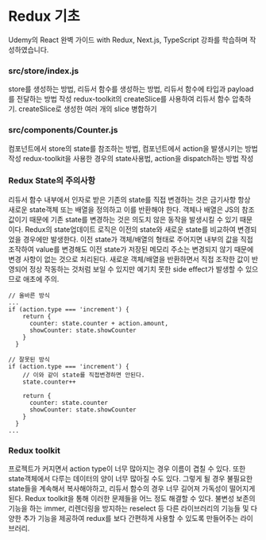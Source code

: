 # Redux 기초
Udemy의 React 완벽 가이드 with Redux, Next.js, TypeScript 강좌를 학습하며 작성하였습니다.

### src/store/index.js
store를 생성하는 방법, 리듀서 함수를 생성하는 방법, 리듀서 함수에 타입과 payload를 전달하는 방법 작성
redux-toolkit의 createSlice를 사용하여 리듀서 함수 압축하기.
createSlice로 생성한 여러 개의 slice 병합하기

### src/components/Counter.js
컴포넌트에서 store의 state를 참조하는 방법, 컴포넌트에서 action을 발생시키는 방법 작성
redux-toolkit을 사용한 경우의 state사용법, action을 dispatch하는 방법 작성

### Redux State의 주의사항
리듀서 함수 내부에서 인자로 받은 기존의 state를 직접 변경하는 것은 금기사항
항상 새로운 state객체 또는 배열을 정의하고 이를 반환해야 한다.
객체나 배열은 JS의 참조값이기 때문에 기존 state를 변경하는 것은 의도치 않은 동작을 발생시킬 수 있기 때문이다.
Redux의 state업데이트 로직은 이전의 state와 새로운 state를 비교하여 변경되었을 경우에만 발생한다.
이전 state가 객체/배열의 형태로 주어지면 내부의 값을 직접 조작하여 value를 변경해도 이전 state가 저장된 메모리 주소는 변경되지 않기 때문에 변경 사항이 없는 것으로 처리된다.
새로운 객체/배열을 반환하면서 직접 조작한 값이 반영되어 정상 작동하는 것처럼 보일 수 있지만 예기치 못한 side effect가 발생할 수 있으므로 애초에 주의.

```
// 올바른 방식
...
if (action.type === 'increment') {
    return {
      counter: state.counter + action.amount,
      showCounter: state.showCounter
    }
  }

// 잘못된 방식
if (action.type === 'increment') {
    // 이와 같이 state를 직접변경하면 안된다.
    state.counter++

    return {
      counter: state.counter
      showCounter: state.showCounter
    }
  }
...
```

### Redux toolkit
프로젝트가 커지면서 action type이 너무 많아지는 경우 이름이 겹칠 수 있다. 또한 state객체에서 다루는 데이터의 양이 너무 많아질 수도 있다.
그렇게 될 경우 불필요한 state들을 계속해서 복사해야하고, 리듀서 함수의 경우 너무 길어져 가독성이 떨어지게 된다.
Redux toolkit을 통해 이러한 문제들을 어느 정도 해결할 수 있다. 불변성 보존의 기능을 하는 immer, 리렌더링을 방지하는 reselect 등 다른 라이브러리의 기능들 및 다양한 추가 기능을 제공하여 redux를 보다 간편하게 사용할 수 있도록 만들어주는 라이브러리.